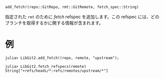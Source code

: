 ```
add_fetch!(repo::GitRepo, rmt::GitRemote, fetch_spec::String)
```

指定された `rmt` のために *fetch* refspec を追加します。この refspec には、どのブランチを取得するかに関する情報が含まれます。

# 例

```julia-repl
julia> LibGit2.add_fetch!(repo, remote, "upstream");

julia> LibGit2.fetch_refspecs(remote)
String["+refs/heads/*:refs/remotes/upstream/*"]
```
